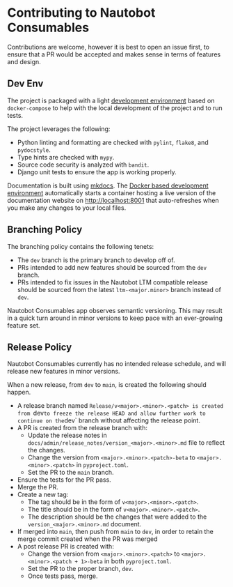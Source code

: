 # Contributing to Nautobot Consumables

Contributions are welcome, however it is best to open an issue first, to ensure that a PR would be accepted and makes sense in terms of features and design.

## Dev Env

The project is packaged with a light [development environment](dev_env.md) based on `docker-compose` to help with the local development of the project and to run tests.

The project leverages the following:

- Python linting and formatting are checked with `pylint`, `flake8`, and `pydocstyle`.
- Type hints are checked with `mypy`.
- Source code security is analyzed with `bandit`.
- Django unit tests to ensure the app is working properly.

Documentation is built using [mkdocs](https://www.mkdocs.org/).
The [Docker based development environment](dev_env.md#docker-development-environment) automatically starts a container hosting a live version of the documentation website on [http://localhost:8001](http://localhost:8001) that auto-refreshes when you make any changes to your local files.

## Branching Policy

The branching policy contains the following tenets:

- The `dev` branch is the primary branch to develop off of.
- PRs intended to add new features should be sourced from the `dev` branch.
- PRs intended to fix issues in the Nautobot LTM compatible release should be sourced from the latest `ltm-<major.minor>` branch instead of `dev`.

Nautobot Consumables app observes semantic versioning.
This may result in a quick turn around in minor versions to keep pace with an ever-growing feature set.

## Release Policy

Nautobot Consumables currently has no intended release schedule, and will release new features in minor versions.

When a new release, from `dev` to `main`, is created the following should happen.

- A release branch named `Release/v<major>.<minor>.<patch> is created from `dev` to freeze the release HEAD and allow further work to continue on the `dev` branch without affecting the release point.
- A PR is created from the release branch with:
    - Update the release notes in `docs/admin/release_notes/version_<major>.<minor>.md` file to reflect the changes.
    - Change the version from `<major>.<minor>.<patch>-beta` to `<major>.<minor>.<patch>` in `pyproject.toml`.
    - Set the PR to the `main` branch.
- Ensure the tests for the PR pass.
- Merge the PR.
- Create a new tag:
    - The tag should be in the form of `v<major>.<minor>.<patch>`.
    - The title should be in the form of `v<major>.<minor>.<patch>`.
    - The description should be the changes that were added to the `version_<major>.<minor>.md` document.
- If merged into `main`, then push from `main` to `dev`, in order to retain the merge commit created when the PR was merged
- A post release PR is created with:
    - Change the version from `<major>.<minor>.<patch>` to `<major>.<minor>.<patch + 1>-beta` in both `pyproject.toml`.
    - Set the PR to the proper branch, `dev`.
    - Once tests pass, merge.
